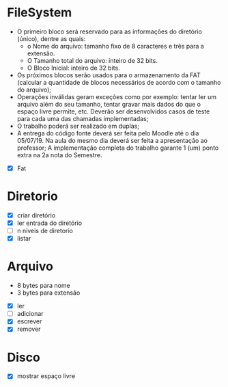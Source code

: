 # FileSystem


 - O primeiro bloco será reservado para as informações do diretório (único), dentre as quais:
    - o Nome do arquivo: tamanho fixo de 8 caracteres e três para a extensão.
    - O Tamanho total do arquivo: inteiro de 32 bits.
    - O Bloco Inicial: inteiro de 32 bits.
 - Os próximos blocos serão usados para o armazenamento da FAT (calcular a quantidade de blocos necessários de acordo com o tamanho do arquivo);
 - Operações inválidas geram exceções como por exemplo: tentar ler um arquivo além
   do seu tamanho, tentar gravar mais dados do que o espaço livre permite, etc.
   Deverão ser desenvolvidos casos de teste para cada uma das chamadas implementadas;
 - O trabalho poderá ser realizado em duplas;
 - A entrega do código fonte deverá ser feita pelo Moodle até o dia 05/07/19. Na aula do
    mesmo dia deverá ser feita a apresentação ao professor;
    A implementação completa do trabalho garante 1 (um) ponto extra na 2a nota do
    Semestre.
    
  - [x] Fat
    
  # Diretorio
  
  - [x] criar diretório
  - [x] ler entrada do diretório
  - [ ] n niveis de diretorio
  - [x] listar
  
  # Arquivo
  
  - 8 bytes para nome
  - 3 bytes para extensão
  
  - [x] ler
  - [ ] adicionar
  - [x] escrever
  - [x] remover
  
  # Disco
  
  - [x] mostrar espaço livre
